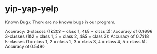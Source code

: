 # yip-yap-yelp

Known Bugs: 
There are no known bugs in our program. 

Accuracy: 
2-classes (1&2&3 = class 1, 4&5 = class 2): Accuracy of 0.8696 
3-classes (1&2 = class 1, 3 = class 2, 4&5 = class 3): Accuracy of 0.7918  
5-classes (1 = class 1, 2 = class 2, 3 = class 3, 4 = class 4, 5 = class 5): Accuracy of 0.5490 
